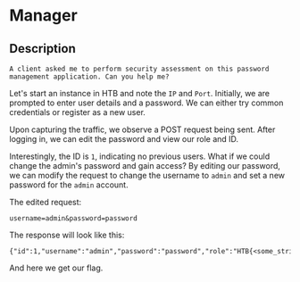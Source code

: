 # Manager

## Description

```
A client asked me to perform security assessment on this password management application. Can you help me?
```

Let's start an instance in HTB and note the `IP` and `Port`. Initially, we are prompted to enter user details and a password. We can either try common credentials or register as a new user.

Upon capturing the traffic, we observe a POST request being sent. After logging in, we can edit the password and view our role and ID.

Interestingly, the ID is `1`, indicating no previous users. What if we could change the admin's password and gain access? By editing our password, we can modify the request to change the username to `admin` and set a new password for the `admin` account.

The edited request:
```
username=admin&password=password
```

The response will look like this:
```
{"id":1,"username":"admin","password":"password","role":"HTB{<some_string>}"}
```

And here we get our flag.
<!-- HTB{b4d_p@ss_m4n@g3m3nT_@pp} -->